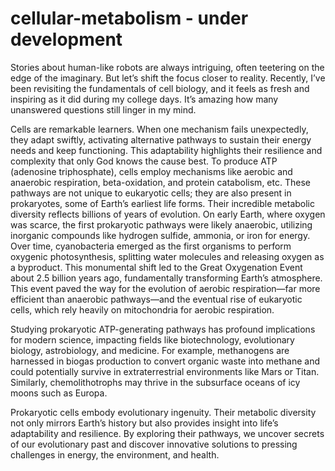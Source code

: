 # cellular-metabolism - under development

Stories about human-like robots are always intriguing, often teetering on the edge of the imaginary. But let’s shift the focus closer to reality. Recently, I’ve been revisiting the fundamentals of cell biology, and it feels as fresh and inspiring as it did during my college days. It’s amazing how many unanswered questions still linger in my mind.

Cells are remarkable learners. When one mechanism fails unexpectedly, they adapt swiftly, activating alternative pathways to sustain their energy needs and keep functioning. This adaptability highlights their resilience and complexity that only God knows the cause best. To produce ATP (adenosine triphosphate), cells employ mechanisms like aerobic and anaerobic respiration, beta-oxidation, and protein catabolism, etc.
These pathways are not unique to eukaryotic cells; they are also present in prokaryotes, some of Earth’s earliest life forms. Their incredible metabolic diversity reflects billions of years of evolution. On early Earth, where oxygen was scarce, the first prokaryotic pathways were likely anaerobic, utilizing inorganic compounds like hydrogen sulfide, ammonia, or iron for energy. Over time, cyanobacteria emerged as the first organisms to perform oxygenic photosynthesis, splitting water molecules and releasing oxygen as a byproduct. This monumental shift led to the Great Oxygenation Event about 2.5 billion years ago, fundamentally transforming Earth’s atmosphere. This event paved the way for the evolution of aerobic respiration—far more efficient than anaerobic pathways—and the eventual rise of eukaryotic cells, which rely heavily on mitochondria for aerobic respiration.

Studying prokaryotic ATP-generating pathways has profound implications for modern science, impacting fields like biotechnology, evolutionary biology, astrobiology, and medicine. For example, methanogens are harnessed in biogas production to convert organic waste into methane and could potentially survive in extraterrestrial environments like Mars or Titan. Similarly, chemolithotrophs may thrive in the subsurface oceans of icy moons such as Europa.

Prokaryotic cells embody evolutionary ingenuity. Their metabolic diversity not only mirrors Earth’s history but also provides insight into life’s adaptability and resilience. By exploring their pathways, we uncover secrets of our evolutionary past and discover innovative solutions to pressing challenges in energy, the environment, and health.
